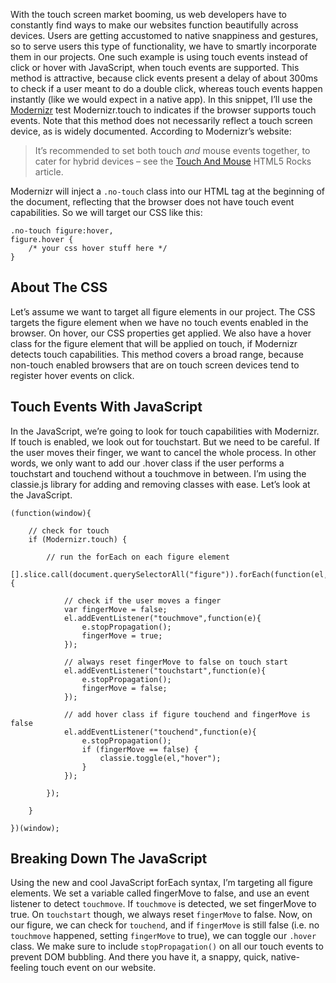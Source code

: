 With the touch screen market booming, us web developers have to constantly find ways to make our websites function beautifully across devices. Users are getting accustomed to native snappiness and gestures, so to serve users this type of functionality, we have to smartly incorporate them in our projects. One such example is using touch events instead of click or hover with JavaScript, when touch events are supported. This method is attractive, because click events present a delay of about 300ms to check if a user meant to do a double click, whereas touch events happen instantly (like we would expect in a native app). In this snippet, I’ll use the [Modernizr](http://modernizr.com/) test Modernizr.touch to indicates if the browser supports touch events. Note that this method does not necessarily reflect a touch screen device, as is widely documented. According to Modernizr’s website:

> It’s recommended to set both touch *and* mouse events together, to cater for hybrid devices – see the [Touch And Mouse](http://www.html5rocks.com/en/mobile/touchandmouse/) HTML5 Rocks article.

Modernizr will inject a `.no-touch` class into our HTML tag at the beginning of the document, reflecting that the browser does not have touch event capabilities. So we will target our CSS like this:

```language-css
.no-touch figure:hover,
figure.hover {
    /* your css hover stuff here */
}
```

## About The CSS

Let’s assume we want to target all figure elements in our project. The CSS targets the figure element when we have no touch events enabled in the browser. On hover, our CSS properties get applied. We also have a hover class for the figure element that will be applied on touch, if Modernizr detects touch capabilities. This method covers a broad range, because non-touch enabled browsers that are on touch screen devices tend to register hover events on click.

## Touch Events With JavaScript

In the JavaScript, we’re going to look for touch capabilities with Modernizr. If touch is enabled, we look out for touchstart. But we need to be careful. If the user moves their finger, we want to cancel the whole process. In other words, we only want to add our .hover class if the user performs a touchstart and touchend without a touchmove in between. I’m using the classie.js library for adding and removing classes with ease. Let’s look at the JavaScript.

```language-javascript
(function(window){

	// check for touch
	if (Modernizr.touch) {

		// run the forEach on each figure element
		[].slice.call(document.querySelectorAll("figure")).forEach(function(el,i){

			// check if the user moves a finger
			var fingerMove = false;
			el.addEventListener("touchmove",function(e){
				e.stopPropagation();
				fingerMove = true;
			});

			// always reset fingerMove to false on touch start
			el.addEventListener("touchstart",function(e){
				e.stopPropagation();
				fingerMove = false;
			});

			// add hover class if figure touchend and fingerMove is false
			el.addEventListener("touchend",function(e){
				e.stopPropagation();
				if (fingerMove == false) {
					classie.toggle(el,"hover");
				}
			});

		});

	}

})(window);
```

## Breaking Down The JavaScript

Using the new and cool JavaScript forEach syntax, I’m targeting all figure elements. We set a variable called fingerMove to false, and use an event listener to detect `touchmove`. If `touchmove` is detected, we set fingerMove to true. On `touchstart` though, we always reset `fingerMove` to false. Now, on our figure, we can check for `touchend`, and if `fingerMove` is still false (i.e. no `touchmove` happened, setting `fingerMove` to true), we can toggle our `.hover` class. We make sure to include `stopPropagation()` on all our touch events to prevent DOM bubbling. And there you have it, a snappy, quick, native-feeling touch event on our website.